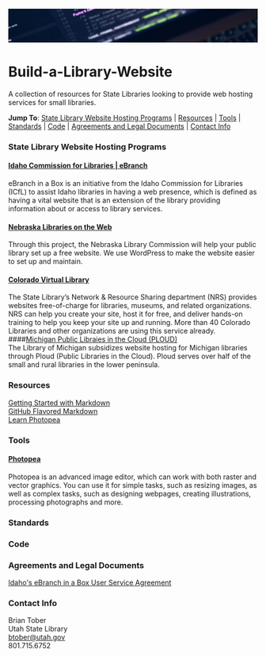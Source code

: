 ![Build a Library Website Logo](./images/github-header.png " Logo")

# Build-a-Library-Website
A collection of resources for State Libraries looking to provide web hosting services for small libraries.

**Jump To**: [State Library Website Hosting Programs](#state-library-website-hosting-programs) | [Resources](#resources) | [Tools](#tools) | [Standards](#standards) | [Code](#code) | [Agreements and Legal Documents](#agreements-and-legal-documents) | [Contact Info](#contact-info)

### State Library Website Hosting Programs
#### [Idaho Commission for Libraries | eBranch](https://ebranch.lili.org/)
eBranch in a Box is an initiative from the Idaho Commission for Libraries (ICfL) to assist Idaho libraries in having a web presence, which is defined as having a vital website that is an extension of the library providing information about or access to library services.
#### [Nebraska Libraries on the Web](https://libraries.ne.gov/projectblog/)
Through this project, the Nebraska Library Commission will help your public library set up a free website. We use WordPress to make the website easier to set up and maintain.
#### [Colorado Virtual Library](https://www.coloradovirtuallibrary.org/technology/websites/)
The State Library’s Network & Resource Sharing department (NRS) provides websites free-of-charge for libraries, museums, and related organizations. NRS can help you create your site, host it for free, and deliver hands-on training to help you keep your site up and running. More than 40 Colorado Libraries and other organizations are using this service already.  
####[Michigan Public Libraies in the Cloud (PLOUD)](https://www.michlibrary.org/)  
The Library of Michigan subsidizes website hosting for Michigan libraries through Ploud (Public Libraries in the Cloud). Ploud serves over half of the small and rural libraries in the lower peninsula.



### Resources
[Getting Started with Markdown](https://github.com/fefong/markdown_readme#getting-started-with-markdown)  
[GitHub Flavored Markdown](https://github.github.com/gfm/)  
[Learn Photopea](https://www.photopea.com/learn/)  



### Tools
#### [Photopea](https://www.photopea.com/)
Photopea is an advanced image editor, which can work with both raster and vector graphics. You can use it for simple tasks, such as resizing images, as well as complex tasks, such as designing webpages, creating illustrations, processing photographs and more.

### Standards

### Code

### Agreements and Legal Documents
[Idaho's eBranch in a Box User Service Agreement](https://libraries.idaho.gov/files/e-branch-agreement.pdf)

### Contact Info
Brian Tober  
Utah State Library  
btober@utah.gov  
801.715.6752  
